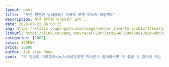 ```yaml
---
layout: post 
title:  "부산 원앤원 남녀공용/ 오버핏 포켓 아노락 바람막이" 
description: 부산 원앤원 남녀공용/ 오버 ..
date: 2020-09-22 06:08:25 
img: https://static.coupangcdn.com/image/vendor_inventory/cb13/1f1ea7a262b2edd61a65a8360a2e7945e9f91ebdc8a0b7dd8e85399126a5.jpg 
linkUrl: https://link.coupang.com/re/AFFSDP?lptag=AF3600438&subid=ahnPublicAsk&pageKey=2012399603&itemId=3423214593&vendorItemId=71409763234&traceid=V0-113-c19d1b288ba7ce90 
categories: [1002] 
color: 4CAF50 
price: 38800 
author: Ask View Shop 
cont:  "딱 엉덩이 가려줘요<br/>여성분이면 박시한거 좋아하시면 딱 좋을 것 같아요 저는 핏 너무 마음에 드네요<br/>옷이 너무 이쁘고 선물용으로 딱이네요!! 고급지고 넉넉한 크기라 겨울에도 목티입고 입을 수 있을 것 같아서 강추합니다!! 담에 또 주문할게요!! 재구매의사 있어요!! 양말 감사합니다>< 사계절내내 이쁘게 입을 것 같아서 선물해주려구요!<br/>품질짱좋아요... <br/>여기제품다른옷들도 다시들어가서 보게되네요 그만큼 재질이나 품질 맘에들어요<br/>" 
---
```

